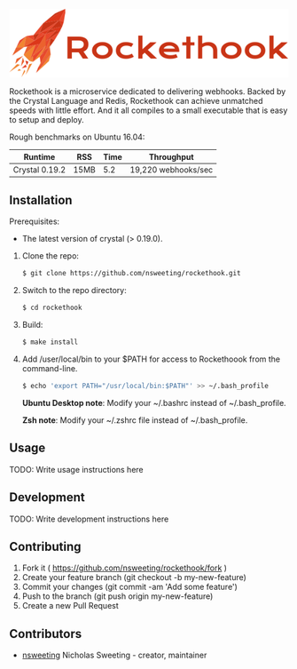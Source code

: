 ![alt tag](https://github.com/nsweeting/rockethook/blob/master/rockethook-logo.png?raw=true)

Rockethook is a microservice dedicated to delivering webhooks. Backed by the Crystal Language and Redis, Rockethook can achieve unmatched speeds with little effort. And it all compiles to a small executable that is easy to setup and deploy.

Rough benchmarks on Ubuntu 16.04:

Runtime | RSS | Time | Throughput
--------|-----|------|-------------
Crystal 0.19.2 | 15MB | 5.2 | 19,220 webhooks/sec

## Installation

Prerequisites:

* The latest version of crystal (> 0.19.0).

1. Clone the repo:
    ~~~ sh
    $ git clone https://github.com/nsweeting/rockethook.git
    ~~~
2. Switch to the repo directory:
    ~~~ sh
    $ cd rockethook
    ~~~
3. Build:
    ~~~ sh
    $ make install
    ~~~
4. Add /user/local/bin to your $PATH for access to Rockethoook from the command-line.
    ~~~ sh
    $ echo 'export PATH="/usr/local/bin:$PATH"' >> ~/.bash_profile
    ~~~
    **Ubuntu Desktop note**: Modify your ~/.bashrc instead of ~/.bash_profile.

    **Zsh note**: Modify your ~/.zshrc file instead of ~/.bash_profile.

## Usage

TODO: Write usage instructions here

## Development

TODO: Write development instructions here

## Contributing

1. Fork it ( https://github.com/nsweeting/rockethook/fork )
2. Create your feature branch (git checkout -b my-new-feature)
3. Commit your changes (git commit -am 'Add some feature')
4. Push to the branch (git push origin my-new-feature)
5. Create a new Pull Request

## Contributors

- [nsweeting](https://github.com/nsweeting) Nicholas Sweeting - creator, maintainer

